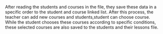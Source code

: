 After reading the students and courses in the file, they save these data in a specific order to the student and course linked list. After this process, the teacher can add new courses and students,student can choose course. While the student chooses these courses according to specific conditions, these selected courses are also saved to the students and their lessons file.
